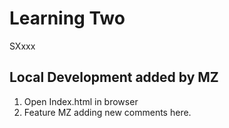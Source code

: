# Learning Two

SXxxx

## Local Development added by MZ

1. Open Index.html in browser
2. Feature MZ adding new comments here.
   
